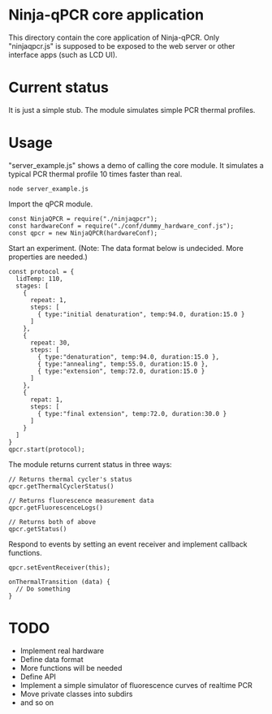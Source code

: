 # Ninja-qPCR core application

This directory contain the core application of Ninja-qPCR.
Only "ninjaqpcr.js" is supposed to be exposed to the web server or other interface apps (such as LCD UI).

# Current status

It is just a simple stub. The module simulates  simple PCR thermal profiles.

# Usage


"server_example.js" shows a demo of calling the core module. It simulates a typical PCR thermal profile 10 times faster than real.

```
node server_example.js
```

Import the qPCR module.

```
const NinjaQPCR = require("./ninjaqpcr");
const hardwareConf = require("./conf/dummy_hardware_conf.js");
const qpcr = new NinjaQPCR(hardwareConf);

```

Start an experiment.
(Note: The data format below is undecided. More properties are needed.)

```
const protocol = {
  lidTemp: 110,
  stages: [
    {
      repeat: 1,
      steps: [
        { type:"initial denaturation", temp:94.0, duration:15.0 }
      ]
    },
    {
      repeat: 30,
      steps: [
        { type:"denaturation", temp:94.0, duration:15.0 },
        { type:"annealing", temp:55.0, duration:15.0 },
        { type:"extension", temp:72.0, duration:15.0 }
      ]
    },
    {
      repat: 1,
      steps: [
        { type:"final extension", temp:72.0, duration:30.0 }
      ]
    }
  ]
}
qpcr.start(protocol);
```

The module returns current status in three ways:

```
// Returns thermal cycler's status
qpcr.getThermalCyclerStatus()
```

```
// Returns fluorescence measurement data
qpcr.getFluorescenceLogs()
```

```
// Returns both of above
qpcr.getStatus()
```


Respond to events by setting an event receiver and implement callback functions.

```
qpcr.setEventReceiver(this);

```

```
onThermalTransition (data) {
  // Do something
}
```

# TODO
* Implement real hardware
* Define data format
* More functions will be needed
* Define API
* Implement a simple simulator of fluorescence curves of realtime PCR
* Move private classes into subdirs
* and so on